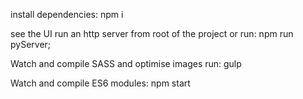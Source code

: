 install dependencies: 
npm i

see the UI run an http server from root of the project or run:
npm run pyServer;

Watch and compile SASS and optimise images run:
gulp

Watch and compile ES6 modules:
npm start